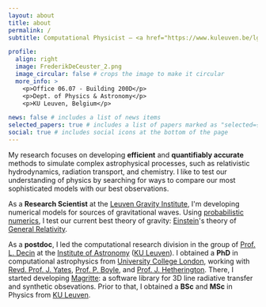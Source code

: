 ```yaml
---
layout: about
title: about
permalink: /
subtitle: Computational Physicist – <a href="https://www.kuleuven.be/lgi">Leuven Gravity Institute, KU Leuven</a>

profile:
  align: right
  image: FrederikDeCeuster_2.png
  image_circular: false # crops the image to make it circular
  more_info: >
    <p>Office 06.07 - Building 200D</p>
    <p>Dept. of Physics & Astronomy</p>
    <p>KU Leuven, Belgium</p>

news: false # includes a list of news items
selected_papers: true # includes a list of papers marked as "selected={true}"
social: true # includes social icons at the bottom of the page
---
```


My research focuses on developing <strong>efficient</strong> and <strong>quantifiably accurate</strong>  methods to simulate complex astrophysical processes, such as relativistic hydrodynamics, radiation transport, and chemistry.
I like to test our understanding of physics by searching for ways to compare our most sophisticated models with our best observations.

As a <strong>Research Scientist</strong> at the [Leuven Gravity Institute](https://www.kuleuven.be/lgi), I'm developing numerical models for sources of gravitational waves.
Using [probabilistic numerics](https://en.wikipedia.org/wiki/Probabilistic_numerics), I test our current best theory of gravity: [Einstein](https://en.wikipedia.org/wiki/Albert_Einstein)'s theory of [General Relativity](https://en.wikipedia.org/wiki/General_relativity).

As a <strong>postdoc</strong>, I led the computational research division in the group of [Prof. L. Decin](https://fys.kuleuven.be/ster/staff/senior-staff/leen-decin) at the [Institute of Astronomy](https://fys.kuleuven.be/ster) ([KU Leuven](https://www.kuleuven.be/kuleuven/)).
I obtained a <strong>PhD</strong> in computational astrophysics from [University College London](https://www.ucl.ac.uk/), working with [Revd. Prof. J. Yates](https://www.ucl.ac.uk/physics-astronomy/people/dr-jeremy-yates), [Prof. P. Boyle](https://www2.ph.ed.ac.uk/~paboyle/), and [Prof. J. Hetherington](https://profiles.ucl.ac.uk/6295-james-hetherington). There, I started developing [Magritte](/projects/magritte/): a software library for 3D line radiative transfer and synthetic obsevations.
Prior to that, I obtained a <strong>BSc</strong> and <strong>MSc</strong> in Physics from [KU Leuven](https://www.kuleuven.be/kuleuven/).